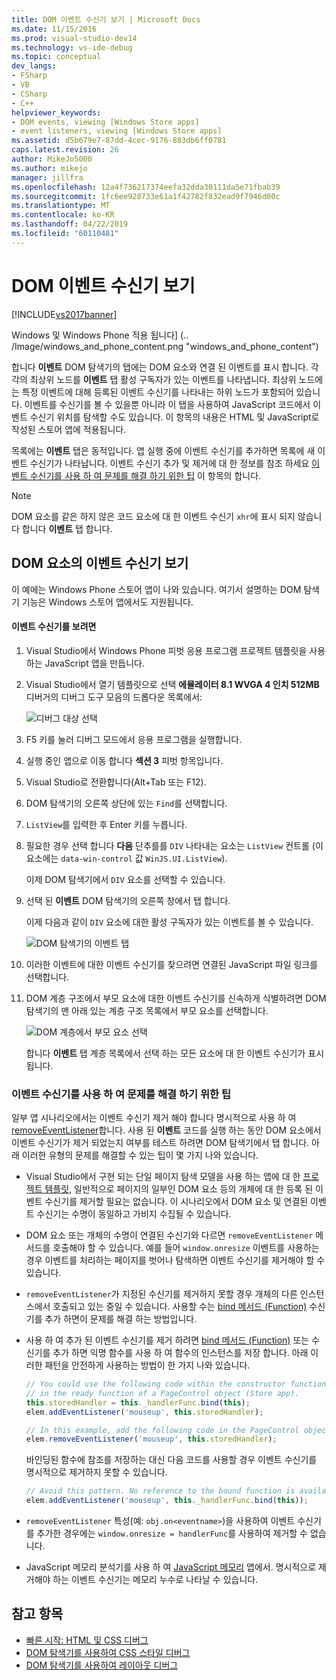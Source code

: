 ```yaml
---
title: DOM 이벤트 수신기 보기 | Microsoft Docs
ms.date: 11/15/2016
ms.prod: visual-studio-dev14
ms.technology: vs-ide-debug
ms.topic: conceptual
dev_langs:
- FSharp
- VB
- CSharp
- C++
helpviewer_keywords:
- DOM events, viewing [Windows Store apps]
- event listeners, viewing [Windows Store apps]
ms.assetid: d5b679e7-87dd-4cec-9176-883db6ff0781
caps.latest.revision: 26
author: MikeJo5000
ms.author: mikejo
manager: jillfra
ms.openlocfilehash: 12a4f736217374eefa32dda30111da5e71fbab39
ms.sourcegitcommit: 1fc6ee928733e61a1f42782f832ead9f7946d00c
ms.translationtype: MT
ms.contentlocale: ko-KR
ms.lasthandoff: 04/22/2019
ms.locfileid: "60110481"
---
```

# <a name="view-dom-event-listeners"></a>DOM 이벤트 수신기 보기
[!INCLUDE[vs2017banner](../includes/vs2017banner.md)]

Windows 및 Windows Phone 적용 됩니다] (.. /Image/windows_and_phone_content.png "windows_and_phone_content")

 합니다 **이벤트** DOM 탐색기의 탭에는 DOM 요소와 연결 된 이벤트를 표시 합니다. 각각의 최상위 노드를 **이벤트** 탭 활성 구독자가 있는 이벤트를 나타냅니다. 최상위 노드에는 특정 이벤트에 대해 등록된 이벤트 수신기를 나타내는 하위 노드가 포함되어 있습니다. 이벤트를 수신기를 볼 수 있을뿐 아니라 이 탭을 사용하여 JavaScript 코드에서 이벤트 수신기 위치를 탐색할 수도 있습니다. 이 항목의 내용은 HTML 및 JavaScript로 작성된 스토어 앱에 적용됩니다.

 목록에는 **이벤트** 탭은 동적입니다. 앱 실행 중에 이벤트 수신기를 추가하면 목록에 새 이벤트 수신기가 나타납니다. 이벤트 수신기 추가 및 제거에 대 한 정보를 참조 하세요 [이벤트 수신기를 사용 하 여 문제를 해결 하기 위한 팁](#Tips) 이 항목의 합니다.

> [!NOTE]
>  DOM 요소를 같은 하지 않은 코드 요소에 대 한 이벤트 수신기 `xhr`에 표시 되지 않습니다 합니다 **이벤트** 탭 합니다.

## <a name="view-event-listeners-for-dom-elements"></a>DOM 요소의 이벤트 수신기 보기
 이 예에는 Windows Phone 스토어 앱이 나와 있습니다. 여기서 설명하는 DOM 탐색기 기능은 Windows 스토어 앱에서도 지원됩니다.

#### <a name="to-view-event-listeners"></a>이벤트 수신기를 보려면

1. Visual Studio에서 Windows Phone 피벗 응용 프로그램 프로젝트 템플릿을 사용하는 JavaScript 앱을 만듭니다.

2. Visual Studio에서 열기 템플릿으로 선택 **에뮬레이터 8.1 WVGA 4 인치 512MB** 디버거의 디버그 도구 모음의 드롭다운 목록에서:

     ![디버그 대상 선택](../debugger/media/js-dom-debug-target-emu.png "JS_DOM_Debug_Target_Emu")

3. F5 키를 눌러 디버그 모드에서 응용 프로그램을 실행합니다.

4. 실행 중인 앱으로 이동 합니다 **섹션 3** 피벗 항목입니다.

5. Visual Studio로 전환합니다(Alt+Tab 또는 F12).

6. DOM 탐색기의 오른쪽 상단에 있는 `Find`를 선택합니다.

7.  `ListView`를 입력한 후 Enter 키를 누릅니다.

8. 필요한 경우 선택 합니다 **다음** 단추를를 `DIV` 나타내는 요소는 `ListView` 컨트롤 (이 요소에는 `data-win-control` 값 `WinJS.UI.ListView`).

     이제 DOM 탐색기에서 `DIV` 요소를 선택할 수 있습니다.

9. 선택 된 **이벤트** DOM 탐색기의 오른쪽 창에서 탭 합니다.

     이제 다음과 같이 `DIV` 요소에 대한 활성 구독자가 있는 이벤트를 볼 수 있습니다.

     ![DOM 탐색기의 이벤트 탭](../debugger/media/js-dom-events.png "JS_DOM_Events")

10. 이러한 이벤트에 대한 이벤트 수신기를 찾으려면 연결된 JavaScript 파일 링크를 선택합니다.

11. DOM 계층 구조에서 부모 요소에 대한 이벤트 수신기를 신속하게 식별하려면 DOM 탐색기의 맨 아래 있는 계층 구조 목록에서 부모 요소를 선택합니다.

     ![DOM 계층에서 부모 요소 선택](../debugger/media/js-dom-breadcrumbs.png "JS_DOM_Breadcrumbs")

     합니다 **이벤트** 탭 계층 목록에서 선택 하는 모든 요소에 대 한 이벤트 수신기가 표시 됩니다.

### <a name="Tips"></a> 이벤트 수신기를 사용 하 여 문제를 해결 하기 위한 팁
 일부 앱 시나리오에서는 이벤트 수신기 제거 해야 합니다 명시적으로 사용 하 여 [removeEventListener](http://msdn.microsoft.com/library/ie/ff975250\(v=vs.85\).aspx)합니다. 사용 된 **이벤트** 코드를 실행 하는 동안 DOM 요소에서 이벤트 수신기가 제거 되었는지 여부를 테스트 하려면 DOM 탐색기에서 탭 합니다. 아래 이러한 유형의 문제를 해결할 수 있는 팁이 몇 가지 나와 있습니다.

- Visual Studio에서 구현 되는 단일 페이지 탐색 모델을 사용 하는 앱에 대 한 [프로젝트 템플릿](http://msdn.microsoft.com/library/windows/apps/hh758331.aspx), 일반적으로 페이지의 일부인 DOM 요소 등의 개체에 대 한 등록 된 이벤트 수신기를 제거할 필요는 없습니다. 이 시나리오에서 DOM 요소 및 연결된 이벤트 수신기는 수명이 동일하고 가비지 수집될 수 있습니다.

- DOM 요소 또는 개체의 수명이 연결된 수신기와 다르면 `removeEventListener` 메서드를 호출해야 할 수 있습니다. 예를 들어 `window.onresize` 이벤트를 사용하는 경우 이벤트를 처리하는 페이지를 벗어나 탐색하면 이벤트 수신기를 제거해야 할 수 있습니다.

- `removeEventListener`가 지정된 수신기를 제거하지 못할 경우 개체의 다른 인스턴스에서 호출되고 있는 중일 수 있습니다. 사용할 수는 [bind 메서드 (Function)](https://developer.mozilla.org/docs/Web/JavaScript/Reference/Global_Objects/Function/bind) 수신기를 추가 하면이 문제를 해결 하는 방법입니다.

- 사용 하 여 추가 된 이벤트 수신기를 제거 하려면 [bind 메서드 (Function)](https://developer.mozilla.org/docs/Web/JavaScript/Reference/Global_Objects/Function/bind) 또는 수신기를 추가 하면 익명 함수를 사용 하 여 함수의 인스턴스를 저장 합니다. 아래 이러한 패턴을 안전하게 사용하는 방법이 한 가지 나와 있습니다.

    ```javascript
    // You could use the following code within the constructor function of an object, or
    // in the ready function of a PageControl object (Store app).
    this.storedHandler = this._handlerFunc.bind(this);
    elem.addEventListener('mouseup', this.storedHandler);

    // In this example, add the following code in the PageControl object's unload function.
    elem.removeEventListener('mouseup', this.storedHandler);

    ```

     바인딩된 함수에 참조를 저장하는 대신 다음 코드를 사용할 경우 이벤트 수신기를 명시적으로 제거하지 못할 수 있습니다.

    ```javascript
    // Avoid this pattern. No reference to the bound function is available.
    elem.addEventListener('mouseup', this._handlerFunc.bind(this));
    ```

- `removeEventListener` 특성(예: `obj.on<eventname>`)을 사용하여 이벤트 수신기를 추가한 경우에는 `window.onresize = handlerFunc`를 사용하여 제거할 수 없습니다.

- JavaScript 메모리 분석기를 사용 하 여 [JavaScript 메모리](../profiling/javascript-memory.md) 앱에서. 명시적으로 제거해야 하는 이벤트 수신기는 메모리 누수로 나타날 수 있습니다.

## <a name="see-also"></a>참고 항목

- [빠른 시작: HTML 및 CSS 디버그](../debugger/quickstart-debug-html-and-css.md)
- [DOM 탐색기를 사용하여 CSS 스타일 디버그](../debugger/debug-css-styles-using-dom-explorer.md)
- [DOM 탐색기를 사용하여 레이아웃 디버그](../debugger/debug-layout-using-dom-explorer.md)
